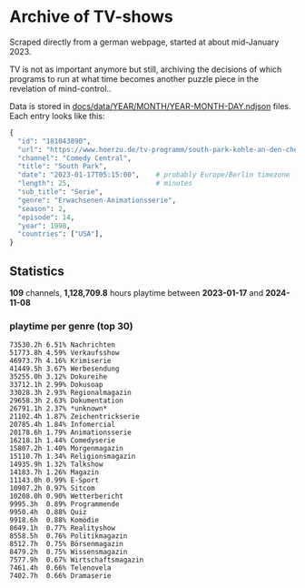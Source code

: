 # Archive of TV-shows

Scraped directly from a german webpage, started at about mid-January 2023.

TV is not as important anymore but still, archiving the decisions of which programs to run at what time
becomes another puzzle piece in the revelation of mind-control.. 

Data is stored in [docs/data/YEAR/MONTH/YEAR-MONTH-DAY.ndjson](docs/data/) files. 
Each entry looks like this:

```python
{
  "id": "181043890", 
  "url": "https://www.hoerzu.de/tv-programm/south-park-kohle-an-den-chefkoch/bid_181043890/", 
  "channel": "Comedy Central", 
  "title": "South Park", 
  "date": "2023-01-17T05:15:00",    # probably Europe/Berlin timezone 
  "length": 25,                     # minutes 
  "sub_title": "Serie", 
  "genre": "Erwachsenen-Animationsserie", 
  "season": 2, 
  "episode": 14, 
  "year": 1998, 
  "countries": ["USA"],
}
```

## Statistics

**109** channels, **1,128,709.8** hours playtime between **2023-01-17** and **2024-11-08**


### playtime per genre (top 30)

    73530.2h 6.51% Nachrichten
    51773.8h 4.59% Verkaufsshow
    46973.7h 4.16% Krimiserie
    41449.5h 3.67% Werbesendung
    35255.0h 3.12% Dokureihe
    33712.1h 2.99% Dokusoap
    33028.3h 2.93% Regionalmagazin
    29658.3h 2.63% Dokumentation
    26791.1h 2.37% *unknown*
    21102.4h 1.87% Zeichentrickserie
    20785.4h 1.84% Infomercial
    20178.6h 1.79% Animationsserie
    16218.1h 1.44% Comedyserie
    15807.2h 1.40% Morgenmagazin
    15110.7h 1.34% Religionsmagazin
    14935.9h 1.32% Talkshow
    14183.7h 1.26% Magazin
    11143.0h 0.99% E-Sport
    10907.2h 0.97% Sitcom
    10208.0h 0.90% Wetterbericht
    9995.3h  0.89% Programmende
    9950.4h  0.88% Quiz
    9918.6h  0.88% Komödie
    8649.1h  0.77% Realityshow
    8558.5h  0.76% Politikmagazin
    8512.7h  0.75% Börsenmagazin
    8479.2h  0.75% Wissensmagazin
    7577.9h  0.67% Wirtschaftsmagazin
    7461.4h  0.66% Telenovela
    7402.7h  0.66% Dramaserie
